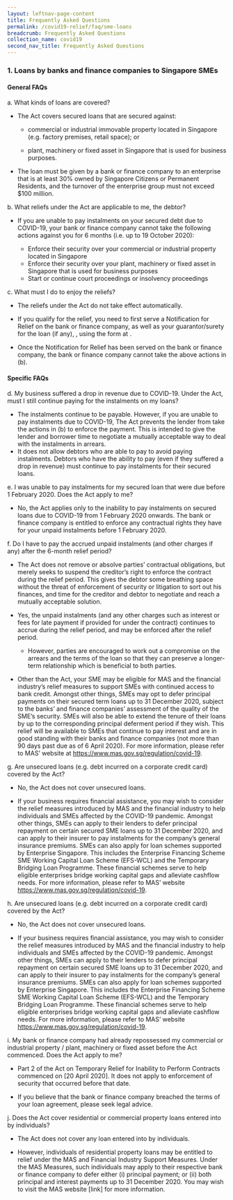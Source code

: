 ```yaml
---
layout: leftnav-page-content
title: Frequently Asked Questions
permalink: /covid19-relief/faq/sme-loans
breadcrumb: Frequently Asked Questions
collection_name: covid19
second_nav_title: Frequently Asked Questions
---
```

### 1. Loans by banks and finance companies to Singapore SMEs ###

#### General FAQs ####
a. What kinds of loans are covered?
* The Act covers secured loans that are secured against:

  * commercial or industrial immovable property located in Singapore (e.g. factory premises, retail space); or 

  * plant, machinery or fixed asset in Singapore that is used for business purposes. 

* The loan must be given by a bank or finance company to an enterprise that is at least 30% owned by Singapore Citizens or Permanent Residents, and the turnover of the enterprise group must not exceed $100 million.  

b. What reliefs under the Act are applicable to me, the debtor?
* If you are unable to pay instalments on your secured debt due to COVID-19, your bank or finance company cannot take the following actions against you for 6 months (i.e. up to 19 October 2020):

  * Enforce their security over your commercial or industrial property located in Singapore
  * Enforce their security over your plant, machinery or fixed asset in Singapore that is used for business purposes
  * Start or continue court proceedings or insolvency proceedings
  
c. What must I do to enjoy the reliefs? 

* The reliefs under the Act do not take effect automatically. 

* If you qualify for the relief, you need to first serve a Notification for Relief on the bank or finance company, as well as your guarantor/surety for the loan (if any), , using the form at <insert link>.

* Once the Notification for Relief has been served on the bank or finance company, the bank or finance company cannot take the above actions in (b).  

#### Specific FAQs ####
d. My business suffered a drop in revenue due to COVID-19. Under the Act, must I still continue paying for the instalments on my loans? 

* The instalments continue to be payable.  However, if you are unable to pay instalments due to COVID-19, The Act prevents the lender from take the actions in (b) to enforce the payment.  This is intended to give the lender and borrower time to negotiate a mutually acceptable way to deal with the instalments in arrears.
* It does not allow debtors who are able to pay to avoid paying instalments. Debtors who have the ability to pay (even if they suffered a drop in revenue) must continue to pay instalments for their secured loans.

e. I was unable to pay instalments for my secured loan that were due before 1 February 2020. Does the Act apply to me? 

* No, the Act applies only to the inability to pay instalments on secured loans due to COVID-19 from 1 February 2020 onwards. The bank or finance company is entitled to enforce any contractual rights they have for your unpaid instalments before 1 February 2020.

f. Do I have to pay the accrued unpaid instalments (and other charges if any) after the 6-month relief period? 

* The Act does not remove or absolve parties’ contractual obligations, but merely seeks to suspend the creditor’s right to enforce the contract during the relief period. This gives the debtor some breathing space without the threat of enforcement of security or litigation to sort out his finances, and time for the creditor and debtor to negotiate and reach a mutually acceptable solution. 

* Yes, the unpaid instalments (and any other charges such as interest or fees for late payment if provided for under the contract) continues to accrue during the relief period, and may be enforced after the relief period.

  * However, parties are encouraged to work out a compromise on the arrears and the terms of the loan so that they can preserve a longer-term relationship which is beneficial to both parties.

* Other than the Act, your SME may be eligible for MAS and the financial industry’s relief measures to support SMEs with continued access to bank credit. Amongst other things, SMEs may opt to defer principal payments on their secured term loans up to 31 December 2020, subject to the banks’ and finance companies’ assessment of the quality of the SME’s security. SMEs will also be able to extend the tenure of their loans by up to the corresponding principal deferment period if they wish. This relief will be available to SMEs that continue to pay interest and are in good standing with their banks and finance companies (not more than 90 days past due as of 6 April 2020). For more information, please refer to MAS’ website at https://www.mas.gov.sg/regulation/covid-19. 

g. Are unsecured loans (e.g. debt incurred on a corporate credit card) covered by the Act?

* No, the Act does not cover unsecured loans. 

* If your business requires financial assistance, you may wish to consider the relief measures introduced by MAS and the financial industry to help individuals and SMEs affected by the COVID-19 pandemic. Amongst other things, SMEs can apply to their lenders to defer principal repayment on certain secured SME loans up to 31 December 2020, and can apply to their insurer to pay instalments for the company’s general insurance premiums.  SMEs can also apply for loan schemes supported by Enterprise Singapore. This includes the Enterprise Financing Scheme SME Working Capital Loan Scheme (EFS-WCL) and the Temporary Bridging Loan Programme. These financial schemes serve to help eligible enterprises bridge working capital gaps and alleviate cashflow needs. For more information, please refer to MAS’ website https://www.mas.gov.sg/regulation/covid-19.

h. Are unsecured loans (e.g. debt incurred on a corporate credit card) covered by the Act?

* No, the Act does not cover unsecured loans. 

* If your business requires financial assistance, you may wish to consider the relief measures introduced by MAS and the financial industry to help individuals and SMEs affected by the COVID-19 pandemic. Amongst other things, SMEs can apply to their lenders to defer principal repayment on certain secured SME loans up to 31 December 2020, and can apply to their insurer to pay instalments for the company’s general insurance premiums.  SMEs can also apply for loan schemes supported by Enterprise Singapore. This includes the Enterprise Financing Scheme SME Working Capital Loan Scheme (EFS-WCL) and the Temporary Bridging Loan Programme. These financial schemes serve to help eligible enterprises bridge working capital gaps and alleviate cashflow needs. For more information, please refer to MAS’ website https://www.mas.gov.sg/regulation/covid-19.

i. My bank or finance company had already repossessed my commercial or industrial property / plant, machinery or fixed asset before the Act commenced. Does the Act apply to me? 

* Part 2 of the Act on Temporary Relief for Inability to Perform Contracts commenced on [20 April 2020]. It does not apply to enforcement of security that occurred before that date. 


* If you believe that the bank or finance company breached the terms of your loan agreement, please seek legal advice.  

j. Does the Act cover residential or commercial property loans entered into by individuals? 

* The Act does not cover any loan entered into by individuals. 

* However, individuals of residential property loans may be entitled to relief under the MAS and Financial Industry Support Measures. Under the MAS Measures, such individuals may apply to their respective bank or finance company to defer either (i) principal payment; or (ii) both principal and interest payments up to 31 December 2020. You may wish to visit the MAS website [link] for more information. 


